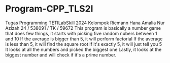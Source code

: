 # Program-CPP_TLS2l
Tugas Programming TETILabSkill 2024
Kelompok Riemann
Hana Amalia Nur Azizah
24 / 538091 / TK / 59672
This program is basically a number game that does few things, it starts with picking five random nubers between 1 and 10
If the average is bigger than 5, it will perform factorial
If the average is less than 5, it will find the square root
If it's exactly 5, it will just tell you 5
It looks at all the numbers and picked the biggest one
Lastly, it looks at the biggest number and will check if it's a prime number.
